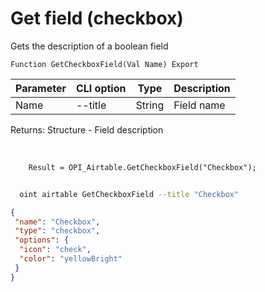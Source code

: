 ﻿---
sidebar_position: 6
---

# Get field (checkbox)
 Gets the description of a boolean field



`Function GetCheckboxField(Val Name) Export`

  | Parameter | CLI option | Type | Description |
  |-|-|-|-|
  | Name | --title | String | Field name |

  
  Returns:  Structure - Field description

<br/>




```bsl title="Code example"
    Result = OPI_Airtable.GetCheckboxField("Checkbox");
```



```sh title="CLI command example"
    
  oint airtable GetCheckboxField --title "Checkbox"

```

```json title="Result"
{
 "name": "Checkbox",
 "type": "checkbox",
 "options": {
  "icon": "check",
  "color": "yellowBright"
 }
}
```
